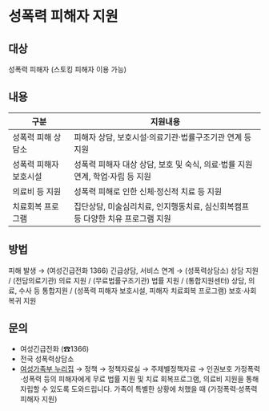 # 성폭력 피해자 지원

## 대상
성폭력 피해자 (스토킹 피해자 이용 가능)

## 내용
| 구분                  | 지원내용                                                      |
|-----------------------|---------------------------------------------------------------|
| 성폭력 피해 상담소   | 피해자 상담, 보호시설·의료기관·법률구조기관 연계 등 지원        |
| 성폭력 피해자 보호시설 | 성폭력 피해자 대상 상담, 보호 및 숙식, 의료·법률 지원 연계, 학업·자립 등 지원 |
| 의료비 등 지원        | 성폭력 피해로 인한 신체·정신적 치료 등 지원                     |
| 치료회복 프로그램     | 집단상담, 미술심리치료, 인지행동치료, 심신회복캠프 등 다양한 치유 프로그램 지원 |

## 방법
피해 발생 → (여성긴급전화 1366) 긴급상담, 서비스 연계 → (성폭력상담소) 상담 지원 / (전담의료기관) 의료 지원 / (무료법률구조기관) 법률 지원 / (통합지원센터) 상담, 의료, 수사 등 통합지원 / (성폭력 피해자 보호시설, 피해자 치료회복 프로그램) 보호·사회복귀 지원

## 문의
- 여성긴급전화 (☎1366)
- 전국 성폭력상담소
- [여성가족부 누리집](http://www.mogef.go.kr) → 정책 → 정책자료실 → 주제별정책자료 → 인권보호 가정폭력·성폭력 등의 피해자에게 무료 법률 지원 및 치료 회복프로그램, 의료비 지원을 통해 자립할 수 있도록 도와드립니다. 가족이 특별한 상황에 처했을 때 (가정폭력·성폭력 피해자 지원)
